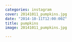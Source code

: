 ```yaml
---
categories: instagram
cover: 20141011_pumpkins.jpg
date: "2014-10-11T12:00:00Z"
title: pumpkins
image: 20141011_pumpkins.jpg

---
```

